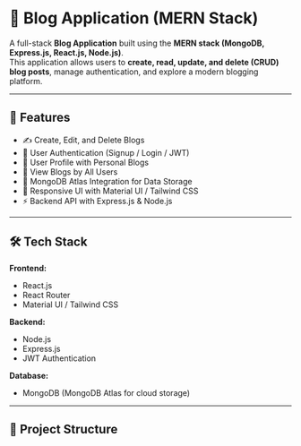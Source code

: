 # 📖 Blog Application (MERN Stack)

A full-stack **Blog Application** built using the **MERN stack (MongoDB, Express.js, React.js, Node.js)**.  
This application allows users to **create, read, update, and delete (CRUD) blog posts**, manage authentication, and explore a modern blogging platform.

---

## 🚀 Features

- ✍️ Create, Edit, and Delete Blogs
- 🔐 User Authentication (Signup / Login / JWT)
- 👤 User Profile with Personal Blogs
- 📰 View Blogs by All Users
- 💾 MongoDB Atlas Integration for Data Storage
- 🎨 Responsive UI with Material UI / Tailwind CSS
- ⚡ Backend API with Express.js & Node.js

---

## 🛠️ Tech Stack

**Frontend:**  
- React.js  
- React Router  
- Material UI / Tailwind CSS  

**Backend:**  
- Node.js  
- Express.js  
- JWT Authentication  

**Database:**  
- MongoDB (MongoDB Atlas for cloud storage)  

---

## 📂 Project Structure


